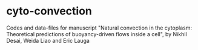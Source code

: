 # cyto-convection
Codes and data-files for manuscript "Natural convection in the cytoplasm: Theoretical predictions of buoyancy-driven flows inside a cell", by Nikhil Desai, Weida Liao and Eric Lauga

